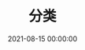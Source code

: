 ---
title: 分类
date: 2021-08-15 00:00:00
type: "categories"
top_img: "https://i.loli.net/2021/08/17/tAUlX4PxRIiq7QM.jpg"
---
